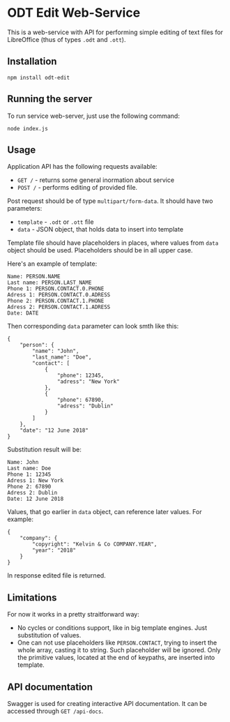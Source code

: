 ODT Edit Web-Service
===

This is a web-service with API for performing simple editing of text files for LibreOffice (thus of types `.odt` and `.ott`).

Installation
---

```
npm install odt-edit
```

Running the server
---

To run service web-server, just use the following command:

```
node index.js
```

Usage
---

Application API has the following requests available:

* `GET /` - returns some general inormation about service
* `POST /` - performs editing of provided file. 

Post request should be of type `multipart/form-data`. It should have two parameters:

* `template` - `.odt` or `.ott` file
* `data` - JSON object, that holds data to insert into template

Template file should have placeholders in places, where values from `data` object should be used. Placeholders should be in all upper case. 

Here's an example of template: 

```
Name: PERSON.NAME
Last name: PERSON.LAST_NAME
Phone 1: PERSON.CONTACT.0.PHONE
Adress 1: PERSON.CONTACT.0.ADRESS
Phone 2: PERSON.CONTACT.1.PHONE
Adress 2: PERSON.CONTACT.1.ADRESS
Date: DATE
```

Then corresponding `data` parameter can look smth like this:

```
{
    "person": {
        "name": "John",
        "last_name": "Doe",
        "contact": [
            {
                "phone": 12345,
                "adress": "New York"
            },
            {
                "phone": 67890,
                "adress": "Dublin"
            }
        ]
    },
    "date": "12 June 2018"
}
```

Substitution result will be:

```
Name: John
Last name: Doe
Phone 1: 12345
Adress 1: New York
Phone 2: 67890
Adress 2: Dublin
Date: 12 June 2018
```

Values, that go earlier in `data` object, can reference later values. For example:

```
{
    "company": {
        "copyright": "Kelvin & Co COMPANY.YEAR",
        "year": "2018"
    }
}
```

In response edited file is returned.

Limitations
---

For now it works in a pretty straitforward way:

* No cycles or conditions support, like in big template engines. Just substitution of values. 
* One can not use placeholders like `PERSON.CONTACT`, trying to insert the whole array, casting it to string. Such placeholder will be ignored. Only the primitive values, located at the end of keypaths, are inserted into template.

API documentation
---

Swagger is used for creating interactive API documentation. It can be accessed through `GET /api-docs`.
